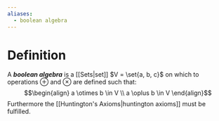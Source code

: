 ```yaml
---
aliases:
  - boolean algebra
---
```

# Definition
A ___boolean algebra___ is a [[Sets|set]] $V = \set{a, b, c}$ on which to operations $\oplus$ and $\otimes$ are defined such that:
$$\begin{align}
	a \otimes b \in V \\
	a \oplus b \in V
\end{align}$$
Furthermore the [[Huntington's Axioms|huntington axioms]] must be fulfilled.
